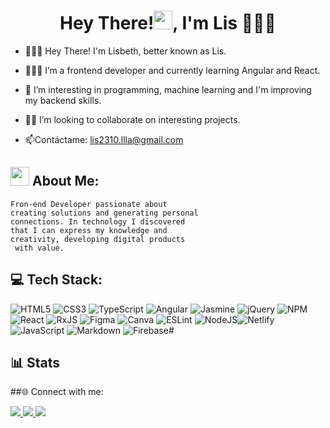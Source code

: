 <h1 align="center">Hey There!<img src="https://raw.githubusercontent.com/MartinHeinz/MartinHeinz/master/wave.gif" width="30">, I'm Lis 👩🏻‍🦰 </h1>

<span align="left">
  
- 👩🏻‍🦰 Hey There! I'm Lisbeth, better known as Lis.

- 👨🏻‍🎓 I’m a frontend developer and currently learning Angular and React.
  
- 📖 I’m interesting in programming, machine learning and I'm improving my backend skills.

- 🤝🏻 I’m looking to collaborate on interesting projects.
    
- 📫Contáctame: lis2310.llla@gmail.com
</span>
  
<div align="center">
  
<!-- <a href="https://fio-azahuanche.netlify.app/" target="_blank">
    <img align="center" title='Mi Portafolio' src="./img/banner3.png" alt="Fio Azahuanche Portafolio" height="200" width="390" />
</a> -->

</div>

## <img src="https://raw.githubusercontent.com/MartinHeinz/MartinHeinz/master/wave.gif" width="30"> About Me: 

<span align="left">
 
```
Fron-end Developer passionate about
creating solutions and generating personal
connections. In technology I discovered
that I can express my knowledge and
creativity, developing digital products
 with value.
```
</span>
  
## 💻 Tech Stack:
![HTML5](https://img.shields.io/badge/html5-%23E34F26.svg?style=for-the-badge&logo=html5&logoColor=white) ![CSS3](https://img.shields.io/badge/css3-%231572B6.svg?style=for-the-badge&logo=css3&logoColor=white) ![TypeScript](https://img.shields.io/badge/typescript-%23007ACC.svg?style=for-the-badge&logo=typescript&logoColor=white) ![Angular](https://img.shields.io/badge/angular-%23DD0031.svg?style=for-the-badge&logo=angular&logoColor=white) ![Jasmine](https://img.shields.io/badge/jasmine-%238A4182.svg?style=for-the-badge&logo=jasmine&logoColor=white) ![jQuery](https://img.shields.io/badge/jquery-%230769AD.svg?style=for-the-badge&logo=jquery&logoColor=white) ![NPM](https://img.shields.io/badge/NPM-%23000000.svg?style=for-the-badge&logo=npm&logoColor=white) ![React](https://img.shields.io/badge/react-%2320232a.svg?style=for-the-badge&logo=react&logoColor=%2361DAFB) ![RxJS](https://img.shields.io/badge/rxjs-%23B7178C.svg?style=for-the-badge&logo=reactivex&logoColor=white) 	![Figma](https://img.shields.io/badge/figma-%23F24E1E.svg?style=for-the-badge&logo=figma&logoColor=white) ![Canva](https://img.shields.io/badge/Canva-%2300C4CC.svg?style=for-the-badge&logo=Canva&logoColor=white) ![ESLint](https://img.shields.io/badge/ESLint-4B3263?style=for-the-badge&logo=eslint&logoColor=white)  ![NodeJS](https://img.shields.io/badge/node.js-6DA55F?style=for-the-badge&logo=node.js&logoColor=white)![Netlify](https://img.shields.io/badge/netlify-%23000000.svg?style=for-the-badge&logo=netlify&logoColor=#00C7B7) ![JavaScript](https://img.shields.io/badge/javascript-%23323330.svg?style=for-the-badge&logo=javascript&logoColor=%23F7DF1E) ![Markdown](https://img.shields.io/badge/markdown-%23000000.svg?style=for-the-badge&logo=markdown&logoColor=white) ![Firebase](https://img.shields.io/badge/firebase-%23039BE5.svg?style=for-the-badge&logo=firebase)#

## 📊 Stats
<!--   <br/>
    <a href="https://github.com/lislopezaliaga/github-readme-stats"><img alt="My Github Stats" src="https://github-readme-stats.vercel.app/api?username=fio-azahuanche&show_icons=true&count_private=true&theme=react&hide_border=true&bg_color=0D1117" /></a>
  <a href="https://github.com/fio-azahuanche/github-readme-stats"><img alt="My Top Languages" src="https://github-readme-stats.vercel.app/api/top-langs/?username=fio-azahuanche&langs_count=8&count_private=true&layout=compact&theme=react&hide_border=true&bg_color=0D1117" /></a>
<br/> -->

##🌐 Connect with me:

<p align="center">

<a href = "https://www.linkedin.com/in/lisbeth-lopez-buenaexperienciadeusuario/"> <img src="https://img.icons8.com/fluent/48/000000/linkedin.png"/> </a>
<a href = "https://www.instagram.com/lislopezaliaga_/"> <img src="https://img.icons8.com/fluent/48/000000/instagram-new.png"/> </a>
<a href = "lis2310.lla@gmail.com"> <img src="https://img.icons8.com/color/48/000000/gmail-new.png"/> </a>

</p>

